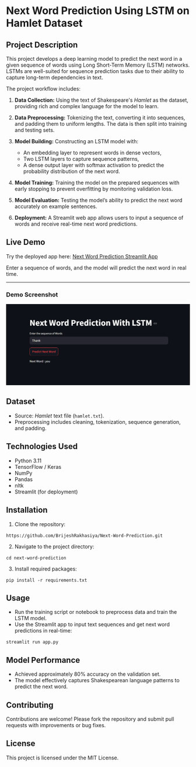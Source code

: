 # Next Word Prediction Using LSTM on Hamlet Dataset

## Project Description


This project develops a deep learning model to predict the next word in a given sequence of words using Long Short-Term Memory (LSTM) networks. LSTMs are well-suited for sequence prediction tasks due to their ability to capture long-term dependencies in text.

The project workflow includes:

1. **Data Collection:** Using the text of Shakespeare's *Hamlet* as the dataset, providing rich and complex language for the model to learn.

2. **Data Preprocessing:** Tokenizing the text, converting it into sequences, and padding them to uniform lengths. The data is then split into training and testing sets.

3. **Model Building:** Constructing an LSTM model with:
   - An embedding layer to represent words in dense vectors,
   - Two LSTM layers to capture sequence patterns,
   - A dense output layer with softmax activation to predict the probability distribution of the next word.

4. **Model Training:** Training the model on the prepared sequences with early stopping to prevent overfitting by monitoring validation loss.

5. **Model Evaluation:** Testing the model’s ability to predict the next word accurately on example sentences.

6. **Deployment:** A Streamlit web app allows users to input a sequence of words and receive real-time next word predictions.

## Live Demo

Try the deployed app here: [Next Word Prediction Streamlit App](https://next-word-prediction-2025.streamlit.app/)

Enter a sequence of words, and the model will predict the next word in real time.

---

### Demo Screenshot

![Demo Screenshot](demo.png)


## Dataset

- Source: *Hamlet* text file (`hamlet.txt`).
- Preprocessing includes cleaning, tokenization, sequence generation, and padding.

## Technologies Used

- Python 3.11
- TensorFlow / Keras
- NumPy
- Pandas
- nltk
- Streamlit (for deployment)

## Installation

1. Clone the repository:
```
https://github.com/BrijeshRakhasiya/Next-Word-Prediction.git
```
2. Navigate to the project directory:
```
cd next-word-prediction
```
3. Install required packages:
```
pip install -r requirements.txt
```

## Usage

- Run the training script or notebook to preprocess data and train the LSTM model.
- Use the Streamlit app to input text sequences and get next word predictions in real-time:

```
streamlit run app.py
```


## Model Performance

- Achieved approximately 80% accuracy on the validation set.
- The model effectively captures Shakespearean language patterns to predict the next word.

## Contributing

Contributions are welcome! Please fork the repository and submit pull requests with improvements or bug fixes.

## License

This project is licensed under the MIT License.
